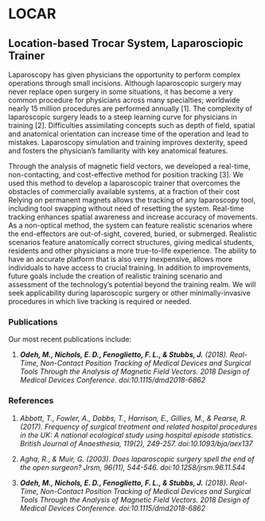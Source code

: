 # LOCAR
## Location-based Trocar System, Laparosciopic Trainer

Laparoscopy has given physicians the opportunity to perform complex operations through small incisions. Although laparoscopic surgery may never replace open surgery in some situations, it has become a very common procedure for physicians across many specialties; worldwide nearly 15 million procedures are performed annually [1]. The complexity of laparoscopic surgery leads to a steep learning curve for physicians in training [2]. Difficulties assimilating concepts such as depth of field, spatial and anatomical orientation can increase time of the operation and lead to mistakes. Laparoscopy simulation and training improves dexterity, speed and fosters the physician’s familiarity with key anatomical features.

Through the analysis of magnetic field vectors, we developed a real-time, non-contacting, and cost-effective method for position tracking [3]. We used this method to develop a laparoscopic trainer that overcomes the obstacles of commercially available systems, at a fraction of their cost Relying on permanent magnets allows the tracking of any laparoscopy tool, including tool swapping without need of resetting the system. Real-time tracking enhances spatial awareness and increase accuracy of movements. As a non-optical method, the system can feature realistic scenarios where the end-effectors are out-of-sight, covered, buried, or submerged. Realistic scenarios feature anatomically correct structures, giving medical students, residents and other physicians a more true-to-life experience. The ability to have an accurate platform that is also very inexpensive, allows more individuals to have access to crucial training. In addition to improvements, future goals include the creation of realistic training scenario and assessment of the technology’s potential beyond the training realm. We will seek applicability during laparoscopic surgery or other minimally-invasive procedures in which live tracking is required or needed.


### Publications
Our most recent publications include:

1.  _**Odeh, M., Nichols, E. D., Fenoglietto, F. L., & Stubbs, J.** (2018). Real-Time, Non-Contact Position Tracking of Medical Devices and Surgical Tools Through the Analysis of Magnetic Field Vectors. 2018 Design of Medical Devices Conference. doi:10.1115/dmd2018-6862_

### References
1.  _Abbott, T., Fowler, A., Dobbs, T., Harrison, E., Gillies, M., & Pearse, R. (2017). Frequency of surgical treatment and related hospital procedures in the UK: A national ecological study using hospital episode statistics. British Journal of Anaesthesia, 119(2), 249-257. doi:10.1093/bja/aex137_

2.  _Agha, R., & Muir, G. (2003). Does laparoscopic surgery spell the end of the open surgeon? Jrsm, 96(11), 544-546. doi:10.1258/jrsm.96.11.544_

3.  _**Odeh, M., Nichols, E. D., Fenoglietto, F. L., & Stubbs, J.** (2018). Real-Time, Non-Contact Position Tracking of Medical Devices and Surgical Tools Through the Analysis of Magnetic Field Vectors. 2018 Design of Medical Devices Conference. doi:10.1115/dmd2018-6862_
